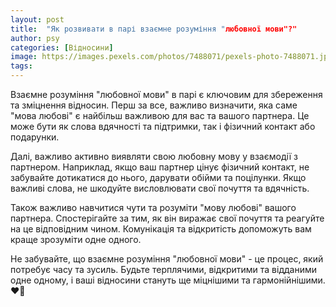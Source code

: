 ```yaml
---
layout: post
title:  "Як розвивати в парі взаємне розуміння "любовної мови"?"
author: psy
categories: [Відносини]
image: https://images.pexels.com/photos/7488071/pexels-photo-7488071.jpeg?auto=compress&cs=tinysrgb&fit=crop&h=627&w=1200
tags: 
---
```


Взаємне розуміння "любовної мови" в парі є ключовим для збереження та зміцнення відносин. Перш за все, важливо визначити, яка саме "мова любові" є найбільш важливою для вас та вашого партнера. Це може бути як слова вдячності та підтримки, так і фізичний контакт або подарунки.

Далі, важливо активно виявляти свою любовну мову у взаємодії з партнером. Наприклад, якщо ваш партнер цінує фізичний контакт, не забувайте дотикатися до нього, дарувати обійми та поцілунки. Якщо важливі слова, не шкодуйте висловлювати свої почуття та вдячність.

Також важливо навчитися чути та розуміти "мову любові" вашого партнера. Спостерігайте за тим, як він виражає свої почуття та реагуйте на це відповідним чином. Комунікація та відкритість допоможуть вам краще зрозуміти одне одного.

Не забувайте, що взаємне розуміння "любовної мови" - це процес, який потребує часу та зусиль. Будьте терплячими, відкритими та відданими одне одному, і ваші відносини стануть ще міцнішими та гармонійнішими. ❤️🌟


